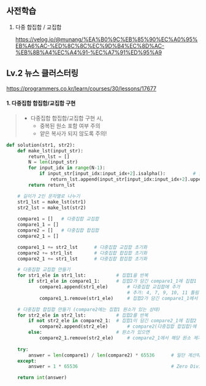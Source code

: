 ## 사전학습

1. 다중 합집합 / 교집합

   https://velog.io/@munang/%EA%B0%9C%EB%85%90%EC%A0%95%EB%A6%AC-%ED%8C%8C%EC%9D%B4%EC%8D%AC-%EB%8B%A4%EC%A4%91-%EC%A7%91%ED%95%A9

   

## Lv.2 뉴스 클러스터링

https://programmers.co.kr/learn/courses/30/lessons/17677

#### 1. 다중집합 합집합/교집합 구현

> - 다중집합 합집합/교집합 구현 시, 
>   - 중복된 원소 포함 여부 주의
>   - 얕은 복사가 되지 않도록 주의! 

```python
def solution(str1, str2):
    def make_lst(input_str):
        return_lst = []
        N = len(input_str)
        for input_idx in range(N-1):
            if input_str[input_idx:input_idx+2].isalpha():          # 알파벳일 경우만
                return_lst.append(input_str[input_idx:input_idx+2].upper())     # 대문자로 변환해서 return_lst에 추가
        return return_lst

    # 길이가 2인 문자열로 나누기
    str1_lst = make_lst(str1)
    str2_lst = make_lst(str2)
    
    compare1 = []   # 다중집합 교집합
    compare1_1 = [] 
    compare2 = []   # 다중집합 합집합
    compare2_1 = []

    compare1_1 += str2_lst      # 다중집합 교집합 초기화
    compare2 += str1_lst        # 다중집합 합집합 초기화
    compare2_1 += str1_lst      # 다중집합 합집합 초기화

    # 다중집합 교집합 만들기
    for str1_ele in str1_lst:           # 집합1을 반복
        if str1_ele in compare1_1:      # 집합2가 담긴 compare1_1에 집합1 원소가 있다면
            compare1.append(str1_ele)       # 다중집합 교집합에 추가
                                            # 추가: 4, 7, 9, 10, 11 틀림
            compare1_1.remove(str1_ele)     # 집합2가 담긴 compare1_1에서 제거(탐색 시, 더 이상 공통원소가 아님을 체크하기 위해)

    # 다중집합 합집합 만들기 (compare2에는 집합1 원소가 있는 상태)
    for str2_ele in str2_lst:           # 집합2를 반복
        if not str2_ele in compare2_1:  # 집합1이 담긴 compare2_1에 집합2 원소가 없으면
            compare2.append(str2_ele)       # compare2(다중집합 합집합)에 원소 추가
        else:                           # 원소가 있으면
            compare2_1.remove(str2_ele)     # compare2_1에서 해당 원소 제거(값이 같은 원소가 있는 경우 추가할 수 있도록 체크하기 위해)
    
    try:
        answer = len(compare1) / len(compare2) * 65536      # 일단 계산하고
    except:
        answer = 1 * 65536                                  # Zero Division Error가 생기면 기본값 반환

    return int(answer)
```



